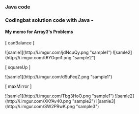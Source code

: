 ### Java code

### Codingbat solution code with Java -
#### My memo for Array3's Problems
<p>[ canBalance ]</p>
![samle1](http://i.imgur.com/jdNcuQy.png "sample1")
![samle2](http://i.imgur.com/t6YOqm1.png "sample2")

<p>[ squareUp ]</p>
![samle1](http://i.imgur.com/d5uFeqZ.png "sample1")

<p>[ maxMirror ]</p>
![samle1](http://i.imgur.com/Tbg3HoO.png "sample1")
![samle2](http://i.imgur.com/XKfAv40.png "sample2")
![samle3](http://i.imgur.com/SW2PRwK.png "sample3")


